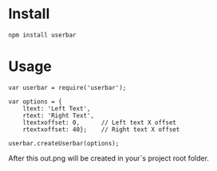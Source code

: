 # Install
```
npm install userbar
```
# Usage
```
var userbar = require('userbar');

var options = {
    ltext: 'Left Text',
    rtext: 'Right Text',
    ltextxoffset: 0,      // Left text X offset
    rtextxoffset: 40};    // Right text X offset

userbar.createUserbar(options);
```

After this out.png will be created in your`s project root folder.
